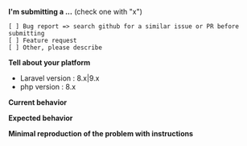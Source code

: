 **I'm submitting a ...**  (check one with "x")

```
[ ] Bug report => search github for a similar issue or PR before submitting
[ ] Feature request
[ ] Other, please describe
```

**Tell about your platform**

* Laravel version : 8.x|9.x
* php version : 8.x

**Current behavior**
<!-- Describe how the bug manifests. -->

**Expected behavior**
<!-- Describe what the behavior would be without the bug. -->

**Minimal reproduction of the problem with instructions**
<!--
If the current behavior is a bug, or you can illustrate your feature request better with an example, 
please provide the *STEPS TO REPRODUCE* and if possible a *MINIMAL DEMO* of the problem.
-->

